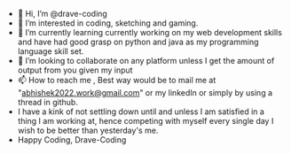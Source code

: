 - 👋 Hi, I’m @drave-coding
- 👀 I’m interested in coding, sketching and gaming.
- 🌱 I’m currently learning currently working on my web development skills and have had good grasp on python and java as my programming language skill set.
- 💞️ I’m looking to collaborate on any platform unless I get the amount of output from you given my input
- 📫 How to reach me , Best way would be to mail me at "abhishek2022.work@gmail.com" or my linkedIn or simply by using a thread in github.
- I have a kink of not settling down until and unless I am satisfied in a thing I am working at, hence competing with myself every single day I wish to be better than yesterday's me.
- Happy Coding, Drave-Coding


